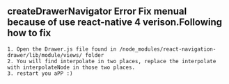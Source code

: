 ## createDrawerNavigator Error Fix menual because of use react-native 4 verison.Following how to fix
    1. Open the Drawer.js file found in /node_modules/react-navigation-drawer/lib/module/views/ folder
    2. You will find interpolate in two places, replace the interpolate with interpolateNode in those two places.
    3. restart you aPP :)